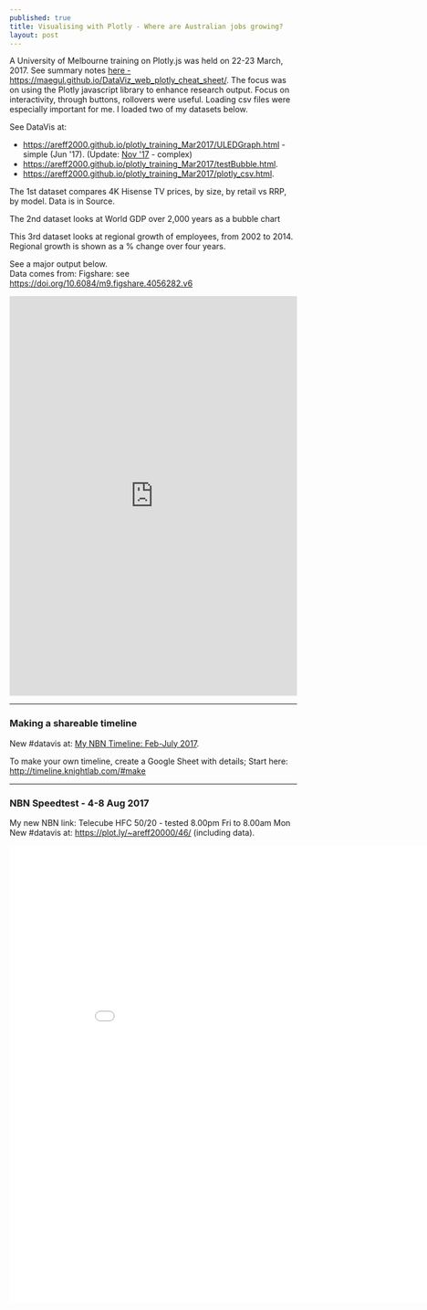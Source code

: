 ```yaml
---
published: true
title: Visualising with Plotly - Where are Australian jobs growing?
layout: post
---
```

<p>
A University of Melbourne training on Plotly.js was held on 22-23 March, 2017. See summary notes <a href="https://maegul.github.io/DataViz_web_plotly_cheat_sheet/">here - https://maegul.github.io/DataViz_web_plotly_cheat_sheet/</a>.
The focus was on using the Plotly javascript library to enhance research output.
Focus on interactivity, through buttons, rollovers were useful.
Loading csv files were especially important for me. I loaded two of my datasets below.</p>

<p>See DataVis at: 
<ul><li>
<a href="https://areff2000.github.io/plotly_training_Mar2017/ULEDGraph.html">https://areff2000.github.io/plotly_training_Mar2017/ULEDGraph.html</a> - simple (Jun '17). (Update: <a href="https://areff2000.github.io/plotly_training_Mar2017/ULEDGraphNov17.html">Nov '17</a> - complex)</li>
<li>
<a href="https://areff2000.github.io/plotly_training_Mar2017/testBubble.html">https://areff2000.github.io/plotly_training_Mar2017/testBubble.html</a>.
</li>
<li>
<a href="https://areff2000.github.io/plotly_training_Mar2017/plotly_csv.html">https://areff2000.github.io/plotly_training_Mar2017/plotly_csv.html</a>.
</li>

</ul>
</p>

<p>The 1st dataset compares 4K Hisense TV prices, by size, by retail vs RRP, by model. Data is in Source.</p>
<p>The 2nd dataset looks at World GDP over 2,000 years as a bubble chart
<p>This 3rd dataset looks at regional growth of employees, from 2002 to 2014.
Regional growth is shown as a % change over four years.</p>

See a major output below.<br>
Data comes from: Figshare: see <a href="https://doi.org/10.6084/m9.figshare.4056282.v6">https://doi.org/10.6084/m9.figshare.4056282.v6</a> 

<iframe width="100%" height="700" frameborder="0" scrolling="no" src="https://areff2000.github.io/plotly_training_Mar2017/plotly_csv.html
"></iframe>

<hr>
<h3>Making a shareable timeline</h3>
<p>New #datavis at: <a href="https://cdn.knightlab.com/libs/timeline3/latest/embed/index.html?source=14K_jLgG2mF4HeNMN4SQdTz-ROx4hA3I2Pd4BD954iQs&font=Default&lang=en&initial_zoom=0&height=650">My NBN Timeline: Feb-July 2017</a>.</p>
<p>To make your own timeline, create a Google Sheet with details; Start here: <a href="http://timeline.knightlab.com/#make">http://timeline.knightlab.com/#make</a>

<hr>
<h3>NBN Speedtest - 4-8 Aug 2017</h3>
<p>My new NBN link: Telecube HFC 50/20 - tested 8.00pm Fri to 8.00am Mon<br>
New #datavis at: <a href="https://plot.ly/~areff20000/46/">https://plot.ly/~areff20000/46/</a> (including data).</p>

<iframe width="900" height="800" frameborder="0" scrolling="no" src="//plot.ly/~areff20000/46.embed"></iframe>

